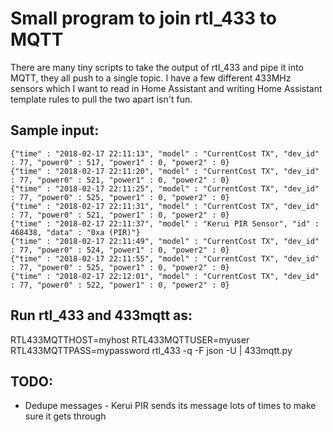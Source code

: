 # Small program to join rtl_433 to MQTT

There are many tiny scripts to take the output of rtl_433 and pipe it into
MQTT, they all push to a single topic. I have a few different 433MHz sensors
which I want to read in Home Assistant and writing Home Assistant template
rules to pull the two apart isn't fun.


## Sample input:
```
{"time" : "2018-02-17 22:11:13", "model" : "CurrentCost TX", "dev_id" : 77, "power0" : 517, "power1" : 0, "power2" : 0}
{"time" : "2018-02-17 22:11:20", "model" : "CurrentCost TX", "dev_id" : 77, "power0" : 521, "power1" : 0, "power2" : 0}
{"time" : "2018-02-17 22:11:25", "model" : "CurrentCost TX", "dev_id" : 77, "power0" : 525, "power1" : 0, "power2" : 0}
{"time" : "2018-02-17 22:11:31", "model" : "CurrentCost TX", "dev_id" : 77, "power0" : 521, "power1" : 0, "power2" : 0}
{"time" : "2018-02-17 22:11:37", "model" : "Kerui PIR Sensor", "id" : 468438, "data" : "0xa (PIR)"}
{"time" : "2018-02-17 22:11:49", "model" : "CurrentCost TX", "dev_id" : 77, "power0" : 524, "power1" : 0, "power2" : 0}
{"time" : "2018-02-17 22:11:55", "model" : "CurrentCost TX", "dev_id" : 77, "power0" : 525, "power1" : 0, "power2" : 0}
{"time" : "2018-02-17 22:12:01", "model" : "CurrentCost TX", "dev_id" : 77, "power0" : 522, "power1" : 0, "power2" : 0}
```

## Run rtl_433 and 433mqtt as:
RTL433MQTTHOST=myhost RTL433MQTTUSER=myuser RTL433MQTTPASS=mypassword rtl_433 -q -F json -U | 433mqtt.py

## TODO:
* Dedupe messages - Kerui PIR sends its message lots of times to make sure it
  gets through
